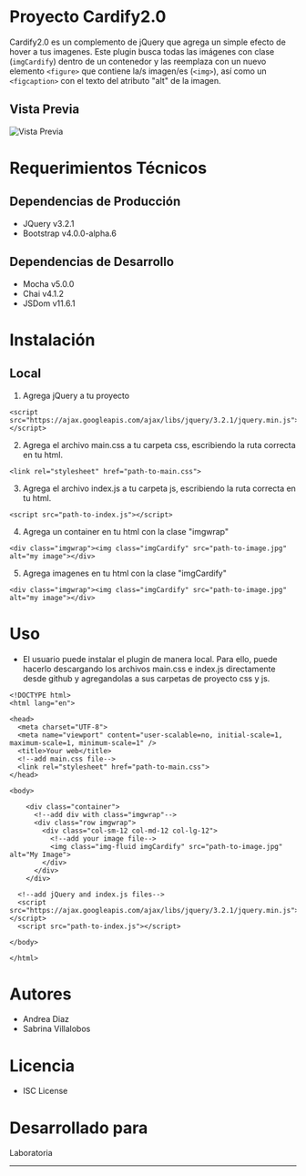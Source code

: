 # Proyecto Cardify2.0

Cardify2.0 es un complemento de jQuery que agrega un simple efecto de hover a tus imagenes. Este plugin busca todas las imágenes con clase (```imgCardify```) dentro de un contenedor y las reemplaza con un nuevo elemento ```<figure>``` que contiene la/s imagen/es (```<img>```), así como un ```<figcaption>``` con el texto del atributo "alt" de la imagen.

## Vista Previa

![Vista Previa](https://i.imgur.com/hWFpy2E.png)

# Requerimientos Técnicos

## Dependencias de Producción
* JQuery v3.2.1
* Bootstrap v4.0.0-alpha.6

## Dependencias de Desarrollo
* Mocha v5.0.0
* Chai v4.1.2
* JSDom v11.6.1

# Instalación

## Local

1. Agrega jQuery a tu proyecto

```
<script src="https://ajax.googleapis.com/ajax/libs/jquery/3.2.1/jquery.min.js"></script>
```

2. Agrega el archivo main.css a tu carpeta css, escribiendo la ruta correcta en tu html.

```
<link rel="stylesheet" href="path-to-main.css">
```

3. Agrega el archivo index.js a tu carpeta js, escribiendo la ruta correcta en tu html.

```
<script src="path-to-index.js"></script>
```

4. Agrega un container en tu html con la clase "imgwrap"

```
<div class="imgwrap"><img class="imgCardify" src="path-to-image.jpg" alt="my image"></div>
```

5. Agrega imagenes en tu html con la clase "imgCardify"

```
<div class="imgwrap"><img class="imgCardify" src="path-to-image.jpg" alt="my image"></div>
```
# Uso

* El usuario puede instalar el plugin de manera local. Para ello, puede hacerlo descargando los archivos main.css e index.js directamente desde github y agregandolas a sus carpetas de proyecto css y js.

```
<!DOCTYPE html>
<html lang="en">

<head>
  <meta charset="UTF-8">
  <meta name="viewport" content="user-scalable=no, initial-scale=1, maximum-scale=1, minimum-scale=1" />
  <title>Your web</title>
  <!--add main.css file-->
  <link rel="stylesheet" href="path-to-main.css">
</head>

<body>

    <div class="container">
      <!--add div with class="imgwrap"-->
      <div class="row imgwrap">
        <div class="col-sm-12 col-md-12 col-lg-12">
          <!--add your image file-->
          <img class="img-fluid imgCardify" src="path-to-image.jpg" alt="My Image">
        </div>
      </div>
    </div>

  <!--add jQuery and index.js files-->
  <script src="https://ajax.googleapis.com/ajax/libs/jquery/3.2.1/jquery.min.js"></script>
  <script src="path-to-index.js"></script>
  
</body>

</html>
```

# Autores

* Andrea Diaz
* Sabrina Villalobos

# Licencia

* ISC License

# Desarrollado para

Laboratoria

***
